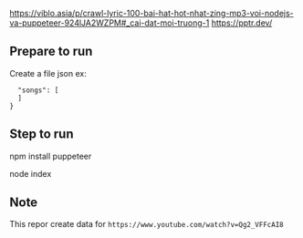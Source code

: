 https://viblo.asia/p/crawl-lyric-100-bai-hat-hot-nhat-zing-mp3-voi-nodejs-va-puppeteer-924lJA2WZPM#_cai-dat-moi-truong-1
https://pptr.dev/

## Prepare to run
Create a file json ex:
```{
  "songs": [
  ]
}
```
## Step to run

npm install puppeteer

node index

## Note

This repor create data for `https://www.youtube.com/watch?v=Qg2_VFFcAI8`